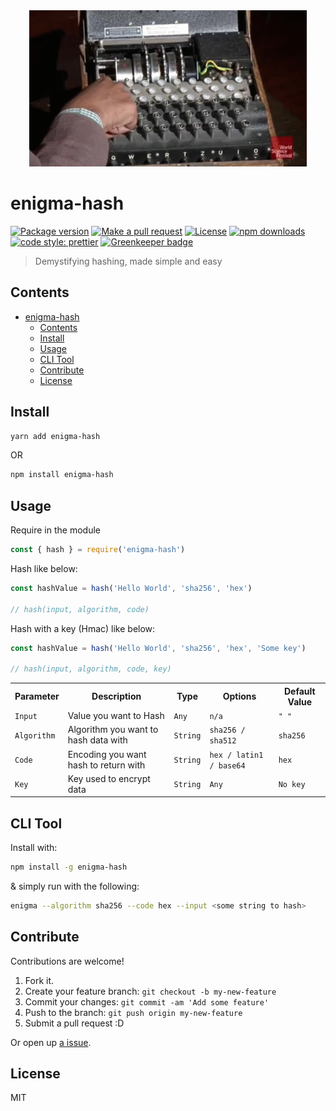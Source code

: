<div align="center">
	<img src="assets/enigma.gif" alt="Compression" height="250px">
</div>

# enigma-hash

[![Package version](https://img.shields.io/npm/v/enigma-hash.svg?style=flat-square)](https://npmjs.org/package/enigma-hash)
[![Make a pull request](https://img.shields.io/badge/PRs-welcome-brightgreen.svg?style=flat-square)](http://makeapullrequest.com)
[![License](https://img.shields.io/npm/l/enigma-hash.svg?style=flat-square)](https://github.com/pedreviljoen/enigma-hash/blob/master/LICENSE) 
[![npm downloads](https://img.shields.io/npm/dm/enigma-hash.svg?style=flat-square)](https://npmjs.org/package/enigma-hash)
[![code style: prettier](https://img.shields.io/badge/code_style-prettier-ff69b4.svg?style=flat-square)](https://github.com/prettier/prettier)
[![Greenkeeper badge](https://badges.greenkeeper.io/pedreviljoen/enigma-hash.svg)](https://greenkeeper.io/)

> Demystifying hashing, made simple and easy

## Contents

- [enigma-hash](#enigma-hash)
  - [Contents](#contents)
  - [Install](#install)
  - [Usage](#usage)
  - [CLI Tool](#cli-tool)
  - [Contribute](#contribute)
  - [License](#license)

## Install

```sh
yarn add enigma-hash
```

OR

```sh
npm install enigma-hash
```

## Usage

Require in the module

```javascript
const { hash } = require('enigma-hash')
```

Hash like below:

```javascript
const hashValue = hash('Hello World', 'sha256', 'hex')

// hash(input, algorithm, code)
```

Hash with a key (Hmac) like below:

```javascript
const hashValue = hash('Hello World', 'sha256', 'hex', 'Some key')

// hash(input, algorithm, code, key)
```

<table width="80%">
    <tr>
        <th>Parameter</th>
        <th>Description</th> 
        <th>Type</th>
        <th>Options</th>
        <th>Default Value</th>
    </tr>
    <tr>
        <td><code>Input</code></td>
        <td>Value you want to Hash</td> 
        <td><code>Any</code></td>
        <td><code>n/a</code></td>
        <td><code>" "</code></td>
    </tr>
    <tr>
        <td><code>Algorithm</code></td>
        <td>Algorithm you want to hash data with</td> 
        <td><code>String</code></td>
        <td><code>sha256 / sha512</code></td>
        <td><code>sha256</code></td>
    </tr>
    <tr>
        <td><code>Code</code></td>
        <td>Encoding you want hash to return with</td> 
        <td><code>String</code></td>
        <td><code>hex / latin1 / base64</code></td>
        <td><code>hex</code></td>
    </tr>
    <tr>
        <td><code>Key</code></td>
        <td>Key used to encrypt data</td> 
        <td><code>String</code></td>
        <td><code>Any</code></td>
        <td><code>No key</code></td>
    </tr>
</table>

## CLI Tool

Install with:

```sh
npm install -g enigma-hash
```

& simply run with the following:

```sh
enigma --algorithm sha256 --code hex --input <some string to hash>
```

## Contribute

Contributions are welcome!

1. Fork it.
2. Create your feature branch: `git checkout -b my-new-feature`
3. Commit your changes: `git commit -am 'Add some feature'`
4. Push to the branch: `git push origin my-new-feature`
5. Submit a pull request :D

Or open up [a issue](https://github.com/pedreviljoen/enigma-hash/issues).

## License

MIT